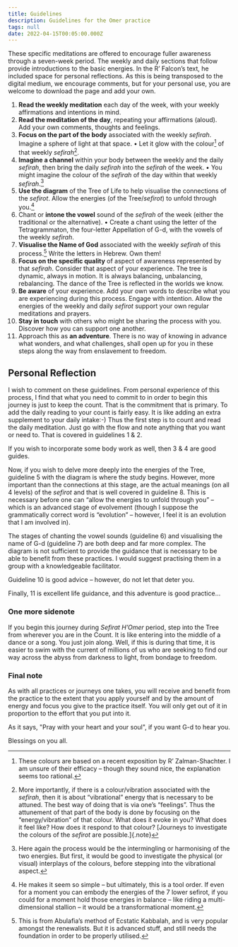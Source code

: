 ```yaml
---
title: Guidelines
description: Guidelines for the Omer practice
tags: null
date: 2022-04-15T00:05:00.000Z
---
```


These specific meditations are offered to encourage fuller awareness through a seven-week period. The weekly and daily sections that follow provide introductions to the basic energies. In the R’ Falcon’s text, he included space for personal reflections. As this is being transposed to the digital medium, we encourage comments, but for your personal use, you are welcome to download the page and add your own.

1. **Read the weekly meditation**
   each day of the week,
   with your weekly affirmations and intentions in mind.
2. **Read the meditation of the day**,
   repeating your affirmations (aloud).
   Add your own comments, thoughts and feelings.
3. **Focus on the part of the body** associated with the weekly _sefirah_.
   Imagine a sphere of light at that space.
   • Let it glow with the colour[^1] of that weekly _sefirah_[^2].
4. **Imagine a channel** within your body between the weekly and the daily _sefirah_,
   then bring the daily _sefirah_ into the _sefirah_ of the week.
   • You might imagine the colour of the _sefirah_ of the day within that weekly _sefirah_.[^3]
5. **Use the diagram** of the Tree of Life
   to help visualise the connections of the _sefirot_.
   Allow the energies (of the Tree/_sefirot_) to unfold through you.[^4]
6. Chant or **intone the vowel** sound of the _sefirah_ of the week
   (either the traditional or the alternative).
   • Create a chant using the letter of the Tetragrammaton, the four-letter Appellation of G-d, with the vowels of the weekly _sefirah_.
7. **Visualise the Name of God** associated with the weekly _sefirah_ of this process.[^5]
   Write the letters in Hebrew. Own them!
8. **Focus on the specific quality** of aspect of awareness represented by that _sefirah_.
   Consider that aspect of your experience.
   The tree is dynamic, always in motion. It is always balancing, unbalancing, rebalancing. The dance of the Tree is reflected in the worlds we know.
9. **Be aware** of your experience.
   Add your own words to describe what you are experiencing during this process.
   Engage with intention.
   Allow the energies of the weekly and daily _sefirot_ support your own regular meditations and prayers.
10. **Stay in touch** with others who might be sharing the process with you. Discover how you can support one another.
11. Approach this as **an adventure**. There is no way of knowing in advance what wonders, and what challenges, shall open up for you in these steps along the way from enslavement to freedom.

## Personal Reflection

I wish to comment on these guidelines. From personal experience of this process, I find that what you need to commit to in order to begin this journey is just to keep the count. That is the commitment that is primary. To add the daily reading to your count is fairly easy. It is like adding an extra supplement to your daily intake:-) Thus the first step is to count and read the daily meditation. Just go with the flow and note anything that you want or need to. That is covered in guidelines 1 & 2.

If you wish to incorporate some body work as well, then 3 & 4 are good guides.

Now, if you wish to delve more deeply into the energies of the Tree, guideline 5 with the diagram is where the study begins. However, more important than the connections at this stage, are the actual meanings (on all 4 levels) of the _sefirot_ and that is well covered in guideline 8. This is necessary before one can “allow the energies to unfold through you” – which is an advanced stage of evolvement (though I suppose the grammatically correct word is “evolution” – however, I feel it is an evolution that I am involved in).

The stages of chanting the vowel sounds (guideline 6) and visualising the name of G-d (guideline 7) are both deep and far more complex. The diagram is not sufficient to provide the guidance that is necessary to be able to benefit from these practices. I would suggest practising them in a group with a knowledgeable facilitator.

Guideline 10 is good advice – however, do not let that deter you.

Finally, 11 is excellent life guidance, and this adventure is good practice...

### One more sidenote

If you begin this journey during _Sefirat H’Omer_ period, step into the Tree from wherever you are in the Count. It is like entering into the middle of a dance or a song. You just join along. Well, if this is during that time, it is easier to swim with the current of millions of us who are seeking to find our way across the abyss from darkness to light, from bondage to freedom.

### Final note

As with all practices or journeys one takes, you will receive and benefit from the practice to the extent that you apply yourself and by the amount of energy and focus you give to the practice itself. You will only get out of it in proportion to the effort that you put into it.

As it says, "Pray with your heart and your soul", if you want G-d to hear you.

Blessings on you all.

[^1]: These colours are based on a recent exposition by R’ Zalman-Shachter. I am unsure of their efficacy – though they sound nice, the explanation seems too rational.
[^2]:
    More importantly, if there is a colour/vibration associated with the _sefirah_, then it is about “vibrational” energy that is necessary to be attuned. The best way of doing that is via one’s “feelings”. Thus the attunement of that part of the body is done by focusing on the “energy/vibration” of that colour.
    What does it evoke in you? What does it feel like? How does it respond to that colour?
    [Journeys to investigate the colours of the _sefirot_ are possible.]{.note}

[^3]: Here again the process would be the intermingling or harmonising of the two energies. But first, it would be good to investigate the physical (or visual) interplays of the colours, before stepping into the vibrational aspect.
[^4]: He makes it seem so simple – but ultimately, this is a tool order. If even for a moment you can embody the energies of the 7 lower sefirot, if you could for a moment hold those energies in balance – like riding a multi-dimensional stallion – it would be a transformational moment.
[^5]: This is from Abulafia’s method of Ecstatic Kabbalah, and is very popular amongst the renewalists. But it is advanced stuff, and still needs the foundation in order to be properly utilised.

[^2]:
